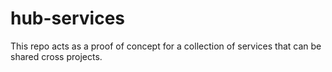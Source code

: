 # hub-services


This repo acts as a proof of concept for a collection of services that can be shared cross projects. 
